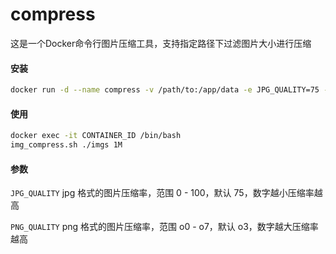 # compress
这是一个Docker命令行图片压缩工具，支持指定路径下过滤图片大小进行压缩

#### 安装

```bash
docker run -d --name compress -v /path/to:/app/data -e JPG_QUALITY=75 -e PNG_QUALITY=o3 liziwa/compress
```

#### 使用

```bash
docker exec -it CONTAINER_ID /bin/bash
img_compress.sh ./imgs 1M
```

#### 参数

` JPG_QUALITY ` jpg 格式的图片压缩率，范围 0 - 100，默认 75，数字越小压缩率越高

` PNG_QUALITY ` png 格式的图片压缩率，范围 o0 - o7，默认 o3，数字越大压缩率越高
